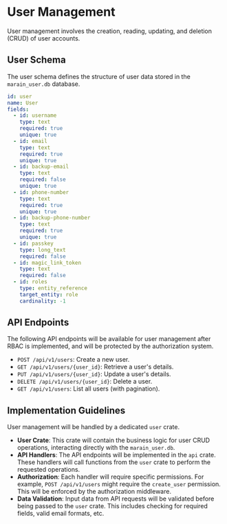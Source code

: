 # User Management

User management involves the creation, reading, updating, and deletion (CRUD) of user accounts.

## User Schema

The user schema defines the structure of user data stored in the `marain_user.db` database.

```yaml
id: user
name: User
fields:
  - id: username
    type: text
    required: true
    unique: true
  - id: email
    type: text
    required: true
    unique: true
  - id: backup-email
    type: text
    required: false
    unique: true
  - id: phone-number
    type: text
    required: true
    unique: true
  - id: backup-phone-number
    type: text
    required: true
    unique: true
  - id: passkey
    type: long_text
    required: false
  - id: magic_link_token
    type: text
    required: false
  - id: roles
    type: entity_reference
    target_entity: role
    cardinality: -1
```

## API Endpoints

The following API endpoints will be available for user management after RBAC is implemented, and will be protected by the authorization system.

-   `POST /api/v1/users`: Create a new user.
-   `GET /api/v1/users/{user_id}`: Retrieve a user's details.
-   `PUT /api/v1/users/{user_id}`: Update a user's details.
-   `DELETE /api/v1/users/{user_id}`: Delete a user.
-   `GET /api/v1/users`: List all users (with pagination).

## Implementation Guidelines

User management will be handled by a dedicated `user` crate.

-   **User Crate**: This crate will contain the business logic for user CRUD operations, interacting directly with the `marain_user.db`.
-   **API Handlers**: The API endpoints will be implemented in the `api` crate. These handlers will call functions from the `user` crate to perform the requested operations.
-   **Authorization**: Each handler will require specific permissions. For example, `POST /api/v1/users` might require the `create_user` permission. This will be enforced by the authorization middleware.
-   **Data Validation**: Input data from API requests will be validated before being passed to the `user` crate. This includes checking for required fields, valid email formats, etc.